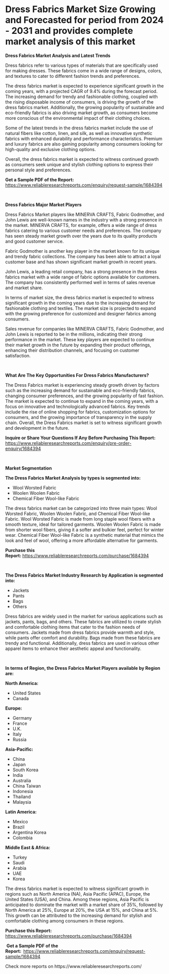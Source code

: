 <p><h1>Dress Fabrics Market Size Growing and Forecasted for period from 2024 - 2031 and provides complete market analysis of this market</h1></p><p><strong>Dress Fabrics Market Analysis and Latest Trends</strong></p>
<p><p>Dress fabrics refer to various types of materials that are specifically used for making dresses. These fabrics come in a wide range of designs, colors, and textures to cater to different fashion trends and preferences.</p><p>The dress fabrics market is expected to experience significant growth in the coming years, with a projected CAGR of 9.4% during the forecast period. The increasing demand for trendy and fashionable clothing, coupled with the rising disposable income of consumers, is driving the growth of the dress fabrics market. Additionally, the growing popularity of sustainable and eco-friendly fabrics is also driving market growth, as consumers become more conscious of the environmental impact of their clothing choices.</p><p>Some of the latest trends in the dress fabrics market include the use of natural fibers like cotton, linen, and silk, as well as innovative synthetic fabrics with enhanced durability and performance characteristics. Premium and luxury fabrics are also gaining popularity among consumers looking for high-quality and exclusive clothing options.</p><p>Overall, the dress fabrics market is expected to witness continued growth as consumers seek unique and stylish clothing options to express their personal style and preferences.</p></p>
<p><strong>Get a Sample PDF of the Report:&nbsp;</strong> <a href="https://www.reliableresearchreports.com/enquiry/request-sample/1684394">https://www.reliableresearchreports.com/enquiry/request-sample/1684394</a></p>
<p>&nbsp;</p>
<p><strong>Dress Fabrics Major Market Players</strong></p>
<p><p>Dress Fabrics Market players like MINERVA CRAFTS, Fabric Godmother, and John Lewis are well-known names in the industry with a strong presence in the market. MINERVA CRAFTS, for example, offers a wide range of dress fabrics catering to various customer needs and preferences. The company has seen steady market growth over the years due to its quality products and good customer service.</p><p>Fabric Godmother is another key player in the market known for its unique and trendy fabric collections. The company has been able to attract a loyal customer base and has shown significant market growth in recent years.</p><p>John Lewis, a leading retail company, has a strong presence in the dress fabrics market with a wide range of fabric options available for customers. The company has consistently performed well in terms of sales revenue and market share.</p><p>In terms of market size, the dress fabrics market is expected to witness significant growth in the coming years due to the increasing demand for fashionable clothing and textiles. The market size is projected to expand with the growing preference for customized and designer fabrics among consumers.</p><p>Sales revenue for companies like MINERVA CRAFTS, Fabric Godmother, and John Lewis is reported to be in the millions, indicating their strong performance in the market. These key players are expected to continue their market growth in the future by expanding their product offerings, enhancing their distribution channels, and focusing on customer satisfaction.</p></p>
<p>&nbsp;</p>
<p><strong>What Are The Key Opportunities For Dress Fabrics Manufacturers?</strong></p>
<p><p>The Dress Fabrics market is experiencing steady growth driven by factors such as the increasing demand for sustainable and eco-friendly fabrics, changing consumer preferences, and the growing popularity of fast fashion. The market is expected to continue to expand in the coming years, with a focus on innovative and technologically advanced fabrics. Key trends include the rise of online shopping for fabrics, customization options for consumers, and the growing importance of transparency in the supply chain. Overall, the Dress Fabrics market is set to witness significant growth and development in the future.</p></p>
<p><strong>Inquire or Share Your Questions If Any Before Purchasing This Report:</strong> <a href="https://www.reliableresearchreports.com/enquiry/pre-order-enquiry/1684394">https://www.reliableresearchreports.com/enquiry/pre-order-enquiry/1684394</a></p>
<p>&nbsp;</p>
<p><strong>Market Segmentation</strong></p>
<p><strong>The Dress Fabrics Market Analysis by types is segmented into:</strong></p>
<p><ul><li>Wool Worsted Fabric</li><li>Woolen Woolen Fabric</li><li>Chemical Fiber Wool-like Fabric</li></ul></p>
<p><p>The dress fabrics market can be categorized into three main types: Wool Worsted Fabric, Woolen Woolen Fabric, and Chemical Fiber Wool-like Fabric. Wool Worsted Fabric is made from long staple wool fibers with a smooth texture, ideal for tailored garments. Woolen Woolen Fabric is made from shorter wool fibers, giving it a softer and bulkier feel, perfect for winter wear. Chemical Fiber Wool-like Fabric is a synthetic material that mimics the look and feel of wool, offering a more affordable alternative for garments.</p></p>
<p><strong>Purchase this Report:&nbsp;</strong><a href="https://www.reliableresearchreports.com/purchase/1684394">https://www.reliableresearchreports.com/purchase/1684394</a></p>
<p>&nbsp;</p>
<p><strong>The Dress Fabrics Market Industry Research by Application is segmented into:</strong></p>
<p><ul><li>Jackets</li><li>Pants</li><li>Bags</li><li>Others</li></ul></p>
<p><p>Dress fabrics are widely used in the market for various applications such as jackets, pants, bags, and others. These fabrics are utilized to create stylish and comfortable clothing items that cater to the fashion needs of consumers. Jackets made from dress fabrics provide warmth and style, while pants offer comfort and durability. Bags made from these fabrics are trendy and functional. Additionally, dress fabrics are used in various other apparel items to enhance their aesthetic appeal and functionality.</p></p>
<p>&nbsp;</p>
<p><strong>In terms of Region, the Dress Fabrics Market Players available by Region are:</strong></p>
<p>
    <p> <strong> North America: </strong>
        <ul>
            <li>United States</li>
            <li>Canada</li>
        </ul>
        </p> 
    <p> <strong> Europe: </strong>
        <ul>
            <li>Germany</li>
            <li>France</li>
            <li>U.K.</li>
            <li>Italy</li>
            <li>Russia</li>
        </ul>
        </p> 
    <p> <strong> Asia-Pacific: </strong>
        <ul>
            <li>China</li>
            <li>Japan</li>
            <li>South Korea</li>
            <li>India</li>
            <li>Australia</li>
            <li>China Taiwan</li>
            <li>Indonesia</li>
            <li>Thailand</li>
            <li>Malaysia</li>
        </ul>
        </p> 
    <p> <strong> Latin America: </strong>
        <ul>
            <li>Mexico</li>
            <li>Brazil</li>
            <li>Argentina Korea</li>
            <li>Colombia</li>
        </ul>
        </p> 
    <p> <strong> Middle East & Africa: </strong>
        <ul>
            <li>Turkey</li>
            <li>Saudi</li>
            <li>Arabia</li>
            <li>UAE</li>
            <li>Korea</li>
        </ul>
    </p>
    </p>
<p><p>The dress fabrics market is expected to witness significant growth in regions such as North America (NA), Asia Pacific (APAC), Europe, the United States (USA), and China. Among these regions, Asia Pacific is anticipated to dominate the market with a market share of 35%, followed by North America at 25%, Europe at 20%, the USA at 15%, and China at 5%. This growth can be attributed to the increasing demand for stylish and comfortable clothing among consumers in these regions.</p></p>
<p><strong>Purchase this Report: </strong><a href="https://www.reliableresearchreports.com/purchase/1684394">https://www.reliableresearchreports.com/purchase/1684394</a></p>
<p>&nbsp;<strong>Get a Sample PDF of the Report:&nbsp;&nbsp;</strong><a href="https://www.reliableresearchreports.com/enquiry/request-sample/1684394">https://www.reliableresearchreports.com/enquiry/request-sample/1684394</a></p>
<p><strong></strong></p>
<p>Check more reports on https://www.reliableresearchreports.com/</p>